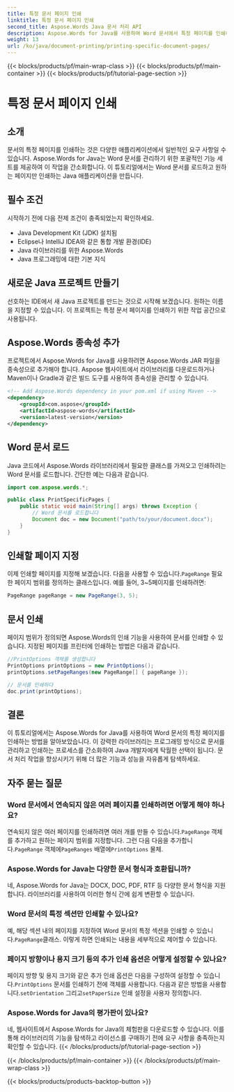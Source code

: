 ```yaml
---
title: 특정 문서 페이지 인쇄
linktitle: 특정 문서 페이지 인쇄
second_title: Aspose.Words Java 문서 처리 API
description: Aspose.Words for Java를 사용하여 Word 문서에서 특정 페이지를 인쇄하는 방법을 알아보세요. Java 개발자를 위한 단계별 가이드.
weight: 13
url: /ko/java/document-printing/printing-specific-document-pages/
---
```


{{< blocks/products/pf/main-wrap-class >}}
{{< blocks/products/pf/main-container >}}
{{< blocks/products/pf/tutorial-page-section >}}

# 특정 문서 페이지 인쇄


## 소개

문서의 특정 페이지를 인쇄하는 것은 다양한 애플리케이션에서 일반적인 요구 사항일 수 있습니다. Aspose.Words for Java는 Word 문서를 관리하기 위한 포괄적인 기능 세트를 제공하여 이 작업을 간소화합니다. 이 튜토리얼에서는 Word 문서를 로드하고 원하는 페이지만 인쇄하는 Java 애플리케이션을 만듭니다.

## 필수 조건

시작하기 전에 다음 전제 조건이 충족되었는지 확인하세요.

- Java Development Kit (JDK) 설치됨
- Eclipse나 IntelliJ IDEA와 같은 통합 개발 환경(IDE)
- Java 라이브러리를 위한 Aspose.Words
- Java 프로그래밍에 대한 기본 지식

## 새로운 Java 프로젝트 만들기

선호하는 IDE에서 새 Java 프로젝트를 만드는 것으로 시작해 보겠습니다. 원하는 이름을 지정할 수 있습니다. 이 프로젝트는 특정 문서 페이지를 인쇄하기 위한 작업 공간으로 사용됩니다.

## Aspose.Words 종속성 추가

프로젝트에서 Aspose.Words for Java를 사용하려면 Aspose.Words JAR 파일을 종속성으로 추가해야 합니다. Aspose 웹사이트에서 라이브러리를 다운로드하거나 Maven이나 Gradle과 같은 빌드 도구를 사용하여 종속성을 관리할 수 있습니다.

```xml
<!-- Add Aspose.Words dependency in your pom.xml if using Maven -->
<dependency>
    <groupId>com.aspose</groupId>
    <artifactId>aspose-words</artifactId>
    <version>latest-version</version>
</dependency>
```

## Word 문서 로드

Java 코드에서 Aspose.Words 라이브러리에서 필요한 클래스를 가져오고 인쇄하려는 Word 문서를 로드합니다. 간단한 예는 다음과 같습니다.

```java
import com.aspose.words.*;

public class PrintSpecificPages {
    public static void main(String[] args) throws Exception {
        // Word 문서를 로드합니다
        Document doc = new Document("path/to/your/document.docx");
    }
}
```

## 인쇄할 페이지 지정

 이제 인쇄할 페이지를 지정해 보겠습니다. 다음을 사용할 수 있습니다.`PageRange` 필요한 페이지 범위를 정의하는 클래스입니다. 예를 들어, 3~5페이지를 인쇄하려면:

```java
PageRange pageRange = new PageRange(3, 5);
```

## 문서 인쇄

페이지 범위가 정의되면 Aspose.Words의 인쇄 기능을 사용하여 문서를 인쇄할 수 있습니다. 지정된 페이지를 프린터에 인쇄하는 방법은 다음과 같습니다.

```java
//PrintOptions 객체를 생성합니다
PrintOptions printOptions = new PrintOptions();
printOptions.setPageRanges(new PageRange[] { pageRange });

// 문서를 인쇄하다
doc.print(printOptions);
```

## 결론

이 튜토리얼에서는 Aspose.Words for Java를 사용하여 Word 문서의 특정 페이지를 인쇄하는 방법을 알아보았습니다. 이 강력한 라이브러리는 프로그래밍 방식으로 문서를 관리하고 인쇄하는 프로세스를 간소화하여 Java 개발자에게 탁월한 선택이 됩니다. 문서 처리 작업을 향상시키기 위해 더 많은 기능과 성능을 자유롭게 탐색하세요.

## 자주 묻는 질문

### Word 문서에서 연속되지 않은 여러 페이지를 인쇄하려면 어떻게 해야 하나요?

 연속되지 않은 여러 페이지를 인쇄하려면 여러 개를 만들 수 있습니다.`PageRange` 객체를 추가하고 원하는 페이지 범위를 지정합니다. 그런 다음 다음을 추가합니다.`PageRange` 객체에`PageRanges` 배열에`PrintOptions` 물체.

### Aspose.Words for Java는 다양한 문서 형식과 호환됩니까?

네, Aspose.Words for Java는 DOCX, DOC, PDF, RTF 등 다양한 문서 형식을 지원합니다. 라이브러리를 사용하여 이러한 형식 간에 쉽게 변환할 수 있습니다.

### Word 문서의 특정 섹션만 인쇄할 수 있나요?

 예, 해당 섹션 내의 페이지를 지정하여 Word 문서의 특정 섹션을 인쇄할 수 있습니다.`PageRange`클래스. 이렇게 하면 인쇄되는 내용을 세부적으로 제어할 수 있습니다.

### 페이지 방향이나 용지 크기 등의 추가 인쇄 옵션은 어떻게 설정할 수 있나요?

 페이지 방향 및 용지 크기와 같은 추가 인쇄 옵션은 다음을 구성하여 설정할 수 있습니다.`PrintOptions` 문서를 인쇄하기 전에 객체를 사용합니다. 다음과 같은 방법을 사용합니다.`setOrientation` 그리고`setPaperSize` 인쇄 설정을 사용자 정의합니다.

### Aspose.Words for Java의 평가판이 있나요?

네, 웹사이트에서 Aspose.Words for Java의 체험판을 다운로드할 수 있습니다. 이를 통해 라이브러리의 기능을 탐색하고 라이선스를 구매하기 전에 요구 사항을 충족하는지 확인할 수 있습니다.
{{< /blocks/products/pf/tutorial-page-section >}}

{{< /blocks/products/pf/main-container >}}
{{< /blocks/products/pf/main-wrap-class >}}

{{< blocks/products/products-backtop-button >}}
